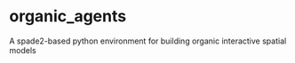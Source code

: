 organic_agents
==============

A spade2-based python environment for building organic interactive spatial models
